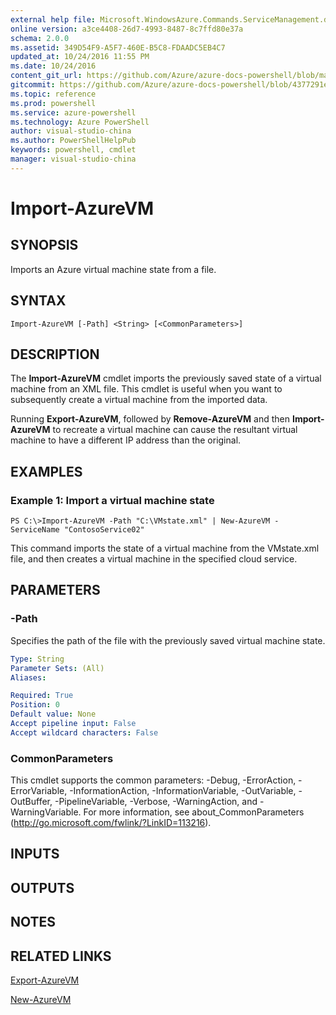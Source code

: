 ```yaml
---
external help file: Microsoft.WindowsAzure.Commands.ServiceManagement.dll-Help.xml
online version: a3ce4408-26d7-4993-8487-8c7ffd80e37a
schema: 2.0.0
ms.assetid: 349D54F9-A5F7-460E-B5C8-FDAADC5EB4C7
updated_at: 10/24/2016 11:55 PM
ms.date: 10/24/2016
content_git_url: https://github.com/Azure/azure-docs-powershell/blob/master/azureps-cmdlets-docs/ServiceManagement/Azure.Service/v3.0.0/Import-AzureVM.md
gitcommit: https://github.com/Azure/azure-docs-powershell/blob/4377291ee360e58e2c1c5d644155daf6a0279055/azureps-cmdlets-docs/ServiceManagement/Azure.Service/v3.0.0/Import-AzureVM.md
ms.topic: reference
ms.prod: powershell
ms.service: azure-powershell
ms.technology: Azure PowerShell
author: visual-studio-china
ms.author: PowerShellHelpPub
keywords: powershell, cmdlet
manager: visual-studio-china
---
```


# Import-AzureVM

## SYNOPSIS
Imports an Azure virtual machine state from a file.

## SYNTAX

```
Import-AzureVM [-Path] <String> [<CommonParameters>]
```

## DESCRIPTION
The **Import-AzureVM** cmdlet imports the previously saved state of a virtual machine from an XML file.
This cmdlet is useful when you want to subsequently create a virtual machine from the imported data.

Running **Export-AzureVM**, followed by **Remove-AzureVM** and then **Import-AzureVM** to recreate a virtual machine can cause the resultant virtual machine to have a different IP address than the original.

## EXAMPLES

### Example 1: Import a virtual machine state
```
PS C:\>Import-AzureVM -Path "C:\VMstate.xml" | New-AzureVM -ServiceName "ContosoService02"
```

This command imports the state of a virtual machine from the VMstate.xml file, and then creates a virtual machine in the specified cloud service.

## PARAMETERS

### -Path
Specifies the path of the file with the previously saved virtual machine state.

```yaml
Type: String
Parameter Sets: (All)
Aliases: 

Required: True
Position: 0
Default value: None
Accept pipeline input: False
Accept wildcard characters: False
```

### CommonParameters
This cmdlet supports the common parameters: -Debug, -ErrorAction, -ErrorVariable, -InformationAction, -InformationVariable, -OutVariable, -OutBuffer, -PipelineVariable, -Verbose, -WarningAction, and -WarningVariable. For more information, see about_CommonParameters (http://go.microsoft.com/fwlink/?LinkID=113216).

## INPUTS

## OUTPUTS

## NOTES

## RELATED LINKS

[Export-AzureVM](xref:ServiceManagement/Azure.Service/v3.0.0/Export-AzureVM.md)

[New-AzureVM](xref:ServiceManagement/Azure.Service/v3.0.0/New-AzureVM.md)


